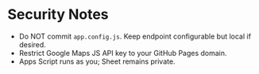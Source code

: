 # Security Notes
- Do NOT commit `app.config.js`. Keep endpoint configurable but local if desired.
- Restrict Google Maps JS API key to your GitHub Pages domain.
- Apps Script runs as you; Sheet remains private.

